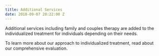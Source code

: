 ```yaml
---
title: Additional Services
date: 2018-09-07 20:22:00 Z
---
```


Additional services including family and couples therapy are added to the individualized treatment for individuals depending on their needs.

To learn more about our approach to individualized treatment, read about our comprehensive evaluation.